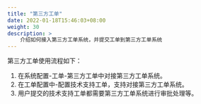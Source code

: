```yaml
---
title: "第三方工单"
date: 2022-01-18T15:46:03+08:00
weight: 30
description: >
    介绍如何接入第三方工单系统，并提交工单到第三方工单系统
---
```


第三方工单使用流程如下：

1. 在系统配置-工单-第三方工单中对接第三方工单系统。
2. 在工单配置中-配置技术支持工单，支持对接第三方工单系统。
3. 用户提交的技术支持工单都需要第三方工单系统进行审批处理等。